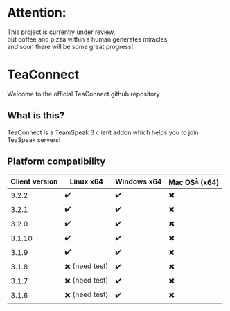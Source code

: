 # Attention:  
This project is currently under review,  
but coffee and pizza within a human generates miracles,  
and soon there will be some great progress!   
   
# TeaConnect 
Welcome to the official TeaConnect github repository 
 
## What is this? 
TeaConnect is a TeamSpeak 3 client addon which helps you to join TeaSpeak servers! 
 
## Platform compatibility 
 
| Client version | Linux x64 | Windows x64 | Mac OS<sup id="a1">[1](#Mac-OS)</sup> (x64) | 
| --- | --- | --- | --- | 
| 3.2.2  | :heavy_check_mark: | :heavy_check_mark: | :heavy_multiplication_x: | 
| 3.2.1  | :heavy_check_mark: | :heavy_check_mark: | :heavy_multiplication_x: | 
| 3.2.0  | :heavy_check_mark: | :heavy_check_mark: | :heavy_multiplication_x: | 
| 3.1.10 | :heavy_check_mark: | :heavy_check_mark: | :heavy_multiplication_x: | 
| 3.1.9  | :heavy_check_mark: | :heavy_check_mark: | :heavy_multiplication_x: | 
| 3.1.8  | :heavy_multiplication_x: (need test) | :heavy_check_mark: | :heavy_multiplication_x: | 
| 3.1.7  | :heavy_multiplication_x: (need test) | :heavy_check_mark: | :heavy_multiplication_x: | 
| 3.1.6  | :heavy_multiplication_x: (need test) | :heavy_check_mark: | :heavy_multiplication_x: | 
 
